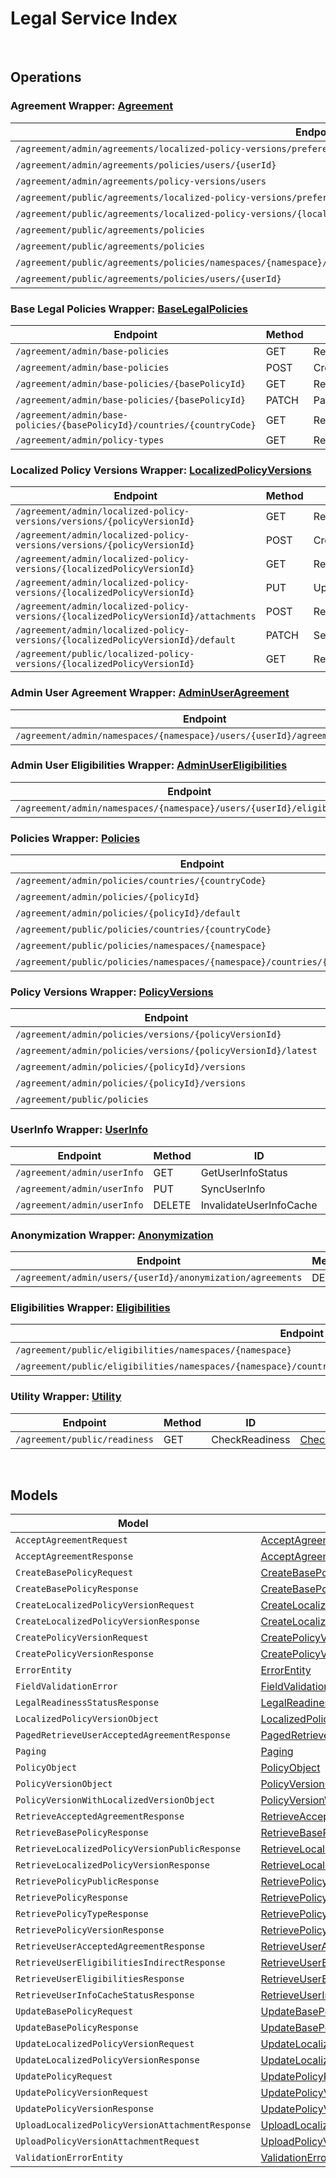 # Legal Service Index

&nbsp;  

## Operations

### Agreement Wrapper:  [Agreement](../AccelByte.Sdk/Api/Legal/Wrapper/Agreement.cs)
| Endpoint | Method | ID | Class | Example |
|---|---|---|---|---|
| `/agreement/admin/agreements/localized-policy-versions/preferences/namespaces/{namespace}/userId/{userId}` | PATCH | ChangePreferenceConsent | [ChangePreferenceConsent](../AccelByte.Sdk/Api/Legal/Operation/Agreement/ChangePreferenceConsent.cs) | [ChangePreferenceConsent](../samples/AccelByte.Sdk.Sample.Cli/ApiCommand/Legal/Agreement/ChangePreferenceConsent.cs) |
| `/agreement/admin/agreements/policies/users/{userId}` | GET | RetrieveAcceptedAgreements | [RetrieveAcceptedAgreements](../AccelByte.Sdk/Api/Legal/Operation/Agreement/RetrieveAcceptedAgreements.cs) | [RetrieveAcceptedAgreements](../samples/AccelByte.Sdk.Sample.Cli/ApiCommand/Legal/Agreement/RetrieveAcceptedAgreements.cs) |
| `/agreement/admin/agreements/policy-versions/users` | GET | RetrieveAllUsersByPolicyVersion | [RetrieveAllUsersByPolicyVersion](../AccelByte.Sdk/Api/Legal/Operation/Agreement/RetrieveAllUsersByPolicyVersion.cs) | [RetrieveAllUsersByPolicyVersion](../samples/AccelByte.Sdk.Sample.Cli/ApiCommand/Legal/Agreement/RetrieveAllUsersByPolicyVersion.cs) |
| `/agreement/public/agreements/localized-policy-versions/preferences` | PATCH | ChangePreferenceConsent1 | [ChangePreferenceConsent1](../AccelByte.Sdk/Api/Legal/Operation/Agreement/ChangePreferenceConsent1.cs) | [ChangePreferenceConsent1](../samples/AccelByte.Sdk.Sample.Cli/ApiCommand/Legal/Agreement/ChangePreferenceConsent1.cs) |
| `/agreement/public/agreements/localized-policy-versions/{localizedPolicyVersionId}` | POST | AcceptVersionedPolicy | [AcceptVersionedPolicy](../AccelByte.Sdk/Api/Legal/Operation/Agreement/AcceptVersionedPolicy.cs) | [AcceptVersionedPolicy](../samples/AccelByte.Sdk.Sample.Cli/ApiCommand/Legal/Agreement/AcceptVersionedPolicy.cs) |
| `/agreement/public/agreements/policies` | GET | RetrieveAgreementsPublic | [RetrieveAgreementsPublic](../AccelByte.Sdk/Api/Legal/Operation/Agreement/RetrieveAgreementsPublic.cs) | [RetrieveAgreementsPublic](../samples/AccelByte.Sdk.Sample.Cli/ApiCommand/Legal/Agreement/RetrieveAgreementsPublic.cs) |
| `/agreement/public/agreements/policies` | POST | BulkAcceptVersionedPolicy | [BulkAcceptVersionedPolicy](../AccelByte.Sdk/Api/Legal/Operation/Agreement/BulkAcceptVersionedPolicy.cs) | [BulkAcceptVersionedPolicy](../samples/AccelByte.Sdk.Sample.Cli/ApiCommand/Legal/Agreement/BulkAcceptVersionedPolicy.cs) |
| `/agreement/public/agreements/policies/namespaces/{namespace}/countries/{countryCode}/clients/{clientId}/users/{userId}` | POST | IndirectBulkAcceptVersionedPolicyV2 | [IndirectBulkAcceptVersionedPolicyV2](../AccelByte.Sdk/Api/Legal/Operation/Agreement/IndirectBulkAcceptVersionedPolicyV2.cs) | [IndirectBulkAcceptVersionedPolicyV2](../samples/AccelByte.Sdk.Sample.Cli/ApiCommand/Legal/Agreement/IndirectBulkAcceptVersionedPolicyV2.cs) |
| `/agreement/public/agreements/policies/users/{userId}` | POST | IndirectBulkAcceptVersionedPolicy1 | [IndirectBulkAcceptVersionedPolicy1](../AccelByte.Sdk/Api/Legal/Operation/Agreement/IndirectBulkAcceptVersionedPolicy1.cs) | [IndirectBulkAcceptVersionedPolicy1](../samples/AccelByte.Sdk.Sample.Cli/ApiCommand/Legal/Agreement/IndirectBulkAcceptVersionedPolicy1.cs) |

### Base Legal Policies Wrapper:  [BaseLegalPolicies](../AccelByte.Sdk/Api/Legal/Wrapper/BaseLegalPolicies.cs)
| Endpoint | Method | ID | Class | Example |
|---|---|---|---|---|
| `/agreement/admin/base-policies` | GET | RetrieveAllLegalPolicies | [RetrieveAllLegalPolicies](../AccelByte.Sdk/Api/Legal/Operation/BaseLegalPolicies/RetrieveAllLegalPolicies.cs) | [RetrieveAllLegalPolicies](../samples/AccelByte.Sdk.Sample.Cli/ApiCommand/Legal/BaseLegalPolicies/RetrieveAllLegalPolicies.cs) |
| `/agreement/admin/base-policies` | POST | CreatePolicy | [CreatePolicy](../AccelByte.Sdk/Api/Legal/Operation/BaseLegalPolicies/CreatePolicy.cs) | [CreatePolicy](../samples/AccelByte.Sdk.Sample.Cli/ApiCommand/Legal/BaseLegalPolicies/CreatePolicy.cs) |
| `/agreement/admin/base-policies/{basePolicyId}` | GET | RetrieveSinglePolicy | [RetrieveSinglePolicy](../AccelByte.Sdk/Api/Legal/Operation/BaseLegalPolicies/RetrieveSinglePolicy.cs) | [RetrieveSinglePolicy](../samples/AccelByte.Sdk.Sample.Cli/ApiCommand/Legal/BaseLegalPolicies/RetrieveSinglePolicy.cs) |
| `/agreement/admin/base-policies/{basePolicyId}` | PATCH | PartialUpdatePolicy | [PartialUpdatePolicy](../AccelByte.Sdk/Api/Legal/Operation/BaseLegalPolicies/PartialUpdatePolicy.cs) | [PartialUpdatePolicy](../samples/AccelByte.Sdk.Sample.Cli/ApiCommand/Legal/BaseLegalPolicies/PartialUpdatePolicy.cs) |
| `/agreement/admin/base-policies/{basePolicyId}/countries/{countryCode}` | GET | RetrievePolicyCountry | [RetrievePolicyCountry](../AccelByte.Sdk/Api/Legal/Operation/BaseLegalPolicies/RetrievePolicyCountry.cs) | [RetrievePolicyCountry](../samples/AccelByte.Sdk.Sample.Cli/ApiCommand/Legal/BaseLegalPolicies/RetrievePolicyCountry.cs) |
| `/agreement/admin/policy-types` | GET | RetrieveAllPolicyTypes | [RetrieveAllPolicyTypes](../AccelByte.Sdk/Api/Legal/Operation/BaseLegalPolicies/RetrieveAllPolicyTypes.cs) | [RetrieveAllPolicyTypes](../samples/AccelByte.Sdk.Sample.Cli/ApiCommand/Legal/BaseLegalPolicies/RetrieveAllPolicyTypes.cs) |

### Localized Policy Versions Wrapper:  [LocalizedPolicyVersions](../AccelByte.Sdk/Api/Legal/Wrapper/LocalizedPolicyVersions.cs)
| Endpoint | Method | ID | Class | Example |
|---|---|---|---|---|
| `/agreement/admin/localized-policy-versions/versions/{policyVersionId}` | GET | RetrieveLocalizedPolicyVersions | [RetrieveLocalizedPolicyVersions](../AccelByte.Sdk/Api/Legal/Operation/LocalizedPolicyVersions/RetrieveLocalizedPolicyVersions.cs) | [RetrieveLocalizedPolicyVersions](../samples/AccelByte.Sdk.Sample.Cli/ApiCommand/Legal/LocalizedPolicyVersions/RetrieveLocalizedPolicyVersions.cs) |
| `/agreement/admin/localized-policy-versions/versions/{policyVersionId}` | POST | CreateLocalizedPolicyVersion | [CreateLocalizedPolicyVersion](../AccelByte.Sdk/Api/Legal/Operation/LocalizedPolicyVersions/CreateLocalizedPolicyVersion.cs) | [CreateLocalizedPolicyVersion](../samples/AccelByte.Sdk.Sample.Cli/ApiCommand/Legal/LocalizedPolicyVersions/CreateLocalizedPolicyVersion.cs) |
| `/agreement/admin/localized-policy-versions/{localizedPolicyVersionId}` | GET | RetrieveSingleLocalizedPolicyVersion | [RetrieveSingleLocalizedPolicyVersion](../AccelByte.Sdk/Api/Legal/Operation/LocalizedPolicyVersions/RetrieveSingleLocalizedPolicyVersion.cs) | [RetrieveSingleLocalizedPolicyVersion](../samples/AccelByte.Sdk.Sample.Cli/ApiCommand/Legal/LocalizedPolicyVersions/RetrieveSingleLocalizedPolicyVersion.cs) |
| `/agreement/admin/localized-policy-versions/{localizedPolicyVersionId}` | PUT | UpdateLocalizedPolicyVersion | [UpdateLocalizedPolicyVersion](../AccelByte.Sdk/Api/Legal/Operation/LocalizedPolicyVersions/UpdateLocalizedPolicyVersion.cs) | [UpdateLocalizedPolicyVersion](../samples/AccelByte.Sdk.Sample.Cli/ApiCommand/Legal/LocalizedPolicyVersions/UpdateLocalizedPolicyVersion.cs) |
| `/agreement/admin/localized-policy-versions/{localizedPolicyVersionId}/attachments` | POST | RequestPresignedURL | [RequestPresignedURL](../AccelByte.Sdk/Api/Legal/Operation/LocalizedPolicyVersions/RequestPresignedURL.cs) | [RequestPresignedURL](../samples/AccelByte.Sdk.Sample.Cli/ApiCommand/Legal/LocalizedPolicyVersions/RequestPresignedURL.cs) |
| `/agreement/admin/localized-policy-versions/{localizedPolicyVersionId}/default` | PATCH | SetDefaultPolicy | [SetDefaultPolicy](../AccelByte.Sdk/Api/Legal/Operation/LocalizedPolicyVersions/SetDefaultPolicy.cs) | [SetDefaultPolicy](../samples/AccelByte.Sdk.Sample.Cli/ApiCommand/Legal/LocalizedPolicyVersions/SetDefaultPolicy.cs) |
| `/agreement/public/localized-policy-versions/{localizedPolicyVersionId}` | GET | RetrieveSingleLocalizedPolicyVersion1 | [RetrieveSingleLocalizedPolicyVersion1](../AccelByte.Sdk/Api/Legal/Operation/LocalizedPolicyVersions/RetrieveSingleLocalizedPolicyVersion1.cs) | [RetrieveSingleLocalizedPolicyVersion1](../samples/AccelByte.Sdk.Sample.Cli/ApiCommand/Legal/LocalizedPolicyVersions/RetrieveSingleLocalizedPolicyVersion1.cs) |

### Admin User Agreement Wrapper:  [AdminUserAgreement](../AccelByte.Sdk/Api/Legal/Wrapper/AdminUserAgreement.cs)
| Endpoint | Method | ID | Class | Example |
|---|---|---|---|---|
| `/agreement/admin/namespaces/{namespace}/users/{userId}/agreements/policies` | POST | IndirectBulkAcceptVersionedPolicy | [IndirectBulkAcceptVersionedPolicy](../AccelByte.Sdk/Api/Legal/Operation/AdminUserAgreement/IndirectBulkAcceptVersionedPolicy.cs) | [IndirectBulkAcceptVersionedPolicy](../samples/AccelByte.Sdk.Sample.Cli/ApiCommand/Legal/AdminUserAgreement/IndirectBulkAcceptVersionedPolicy.cs) |

### Admin User Eligibilities Wrapper:  [AdminUserEligibilities](../AccelByte.Sdk/Api/Legal/Wrapper/AdminUserEligibilities.cs)
| Endpoint | Method | ID | Class | Example |
|---|---|---|---|---|
| `/agreement/admin/namespaces/{namespace}/users/{userId}/eligibilities` | GET | AdminRetrieveEligibilities | [AdminRetrieveEligibilities](../AccelByte.Sdk/Api/Legal/Operation/AdminUserEligibilities/AdminRetrieveEligibilities.cs) | [AdminRetrieveEligibilities](../samples/AccelByte.Sdk.Sample.Cli/ApiCommand/Legal/AdminUserEligibilities/AdminRetrieveEligibilities.cs) |

### Policies Wrapper:  [Policies](../AccelByte.Sdk/Api/Legal/Wrapper/Policies.cs)
| Endpoint | Method | ID | Class | Example |
|---|---|---|---|---|
| `/agreement/admin/policies/countries/{countryCode}` | GET | RetrievePolicies | [RetrievePolicies](../AccelByte.Sdk/Api/Legal/Operation/Policies/RetrievePolicies.cs) | [RetrievePolicies](../samples/AccelByte.Sdk.Sample.Cli/ApiCommand/Legal/Policies/RetrievePolicies.cs) |
| `/agreement/admin/policies/{policyId}` | PATCH | UpdatePolicy | [UpdatePolicy](../AccelByte.Sdk/Api/Legal/Operation/Policies/UpdatePolicy.cs) | [UpdatePolicy](../samples/AccelByte.Sdk.Sample.Cli/ApiCommand/Legal/Policies/UpdatePolicy.cs) |
| `/agreement/admin/policies/{policyId}/default` | PATCH | SetDefaultPolicy1 | [SetDefaultPolicy1](../AccelByte.Sdk/Api/Legal/Operation/Policies/SetDefaultPolicy1.cs) | [SetDefaultPolicy1](../samples/AccelByte.Sdk.Sample.Cli/ApiCommand/Legal/Policies/SetDefaultPolicy1.cs) |
| `/agreement/public/policies/countries/{countryCode}` | GET | RetrieveLatestPolicies | [RetrieveLatestPolicies](../AccelByte.Sdk/Api/Legal/Operation/Policies/RetrieveLatestPolicies.cs) | [RetrieveLatestPolicies](../samples/AccelByte.Sdk.Sample.Cli/ApiCommand/Legal/Policies/RetrieveLatestPolicies.cs) |
| `/agreement/public/policies/namespaces/{namespace}` | GET | RetrieveLatestPoliciesPublic | [RetrieveLatestPoliciesPublic](../AccelByte.Sdk/Api/Legal/Operation/Policies/RetrieveLatestPoliciesPublic.cs) | [RetrieveLatestPoliciesPublic](../samples/AccelByte.Sdk.Sample.Cli/ApiCommand/Legal/Policies/RetrieveLatestPoliciesPublic.cs) |
| `/agreement/public/policies/namespaces/{namespace}/countries/{countryCode}` | GET | RetrieveLatestPoliciesByNamespaceAndCountryPublic | [RetrieveLatestPoliciesByNamespaceAndCountryPublic](../AccelByte.Sdk/Api/Legal/Operation/Policies/RetrieveLatestPoliciesByNamespaceAndCountryPublic.cs) | [RetrieveLatestPoliciesByNamespaceAndCountryPublic](../samples/AccelByte.Sdk.Sample.Cli/ApiCommand/Legal/Policies/RetrieveLatestPoliciesByNamespaceAndCountryPublic.cs) |

### Policy Versions Wrapper:  [PolicyVersions](../AccelByte.Sdk/Api/Legal/Wrapper/PolicyVersions.cs)
| Endpoint | Method | ID | Class | Example |
|---|---|---|---|---|
| `/agreement/admin/policies/versions/{policyVersionId}` | PATCH | UpdatePolicyVersion | [UpdatePolicyVersion](../AccelByte.Sdk/Api/Legal/Operation/PolicyVersions/UpdatePolicyVersion.cs) | [UpdatePolicyVersion](../samples/AccelByte.Sdk.Sample.Cli/ApiCommand/Legal/PolicyVersions/UpdatePolicyVersion.cs) |
| `/agreement/admin/policies/versions/{policyVersionId}/latest` | PATCH | PublishPolicyVersion | [PublishPolicyVersion](../AccelByte.Sdk/Api/Legal/Operation/PolicyVersions/PublishPolicyVersion.cs) | [PublishPolicyVersion](../samples/AccelByte.Sdk.Sample.Cli/ApiCommand/Legal/PolicyVersions/PublishPolicyVersion.cs) |
| `/agreement/admin/policies/{policyId}/versions` | GET | RetrieveSinglePolicyVersion | [RetrieveSinglePolicyVersion](../AccelByte.Sdk/Api/Legal/Operation/PolicyVersions/RetrieveSinglePolicyVersion.cs) | [RetrieveSinglePolicyVersion](../samples/AccelByte.Sdk.Sample.Cli/ApiCommand/Legal/PolicyVersions/RetrieveSinglePolicyVersion.cs) |
| `/agreement/admin/policies/{policyId}/versions` | POST | CreatePolicyVersion | [CreatePolicyVersion](../AccelByte.Sdk/Api/Legal/Operation/PolicyVersions/CreatePolicyVersion.cs) | [CreatePolicyVersion](../samples/AccelByte.Sdk.Sample.Cli/ApiCommand/Legal/PolicyVersions/CreatePolicyVersion.cs) |
| `/agreement/public/policies` | GET | RetrievePolicyVersions | [RetrievePolicyVersions](../AccelByte.Sdk/Api/Legal/Operation/PolicyVersions/RetrievePolicyVersions.cs) | [RetrievePolicyVersions](../samples/AccelByte.Sdk.Sample.Cli/ApiCommand/Legal/PolicyVersions/RetrievePolicyVersions.cs) |

### UserInfo Wrapper:  [UserInfo](../AccelByte.Sdk/Api/Legal/Wrapper/UserInfo.cs)
| Endpoint | Method | ID | Class | Example |
|---|---|---|---|---|
| `/agreement/admin/userInfo` | GET | GetUserInfoStatus | [GetUserInfoStatus](../AccelByte.Sdk/Api/Legal/Operation/UserInfo/GetUserInfoStatus.cs) | [GetUserInfoStatus](../samples/AccelByte.Sdk.Sample.Cli/ApiCommand/Legal/UserInfo/GetUserInfoStatus.cs) |
| `/agreement/admin/userInfo` | PUT | SyncUserInfo | [SyncUserInfo](../AccelByte.Sdk/Api/Legal/Operation/UserInfo/SyncUserInfo.cs) | [SyncUserInfo](../samples/AccelByte.Sdk.Sample.Cli/ApiCommand/Legal/UserInfo/SyncUserInfo.cs) |
| `/agreement/admin/userInfo` | DELETE | InvalidateUserInfoCache | [InvalidateUserInfoCache](../AccelByte.Sdk/Api/Legal/Operation/UserInfo/InvalidateUserInfoCache.cs) | [InvalidateUserInfoCache](../samples/AccelByte.Sdk.Sample.Cli/ApiCommand/Legal/UserInfo/InvalidateUserInfoCache.cs) |

### Anonymization Wrapper:  [Anonymization](../AccelByte.Sdk/Api/Legal/Wrapper/Anonymization.cs)
| Endpoint | Method | ID | Class | Example |
|---|---|---|---|---|
| `/agreement/admin/users/{userId}/anonymization/agreements` | DELETE | AnonymizeUserAgreement | [AnonymizeUserAgreement](../AccelByte.Sdk/Api/Legal/Operation/Anonymization/AnonymizeUserAgreement.cs) | [AnonymizeUserAgreement](../samples/AccelByte.Sdk.Sample.Cli/ApiCommand/Legal/Anonymization/AnonymizeUserAgreement.cs) |

### Eligibilities Wrapper:  [Eligibilities](../AccelByte.Sdk/Api/Legal/Wrapper/Eligibilities.cs)
| Endpoint | Method | ID | Class | Example |
|---|---|---|---|---|
| `/agreement/public/eligibilities/namespaces/{namespace}` | GET | RetrieveEligibilitiesPublic | [RetrieveEligibilitiesPublic](../AccelByte.Sdk/Api/Legal/Operation/Eligibilities/RetrieveEligibilitiesPublic.cs) | [RetrieveEligibilitiesPublic](../samples/AccelByte.Sdk.Sample.Cli/ApiCommand/Legal/Eligibilities/RetrieveEligibilitiesPublic.cs) |
| `/agreement/public/eligibilities/namespaces/{namespace}/countries/{countryCode}/clients/{clientId}/users/{userId}` | GET | RetrieveEligibilitiesPublicIndirect | [RetrieveEligibilitiesPublicIndirect](../AccelByte.Sdk/Api/Legal/Operation/Eligibilities/RetrieveEligibilitiesPublicIndirect.cs) | [RetrieveEligibilitiesPublicIndirect](../samples/AccelByte.Sdk.Sample.Cli/ApiCommand/Legal/Eligibilities/RetrieveEligibilitiesPublicIndirect.cs) |

### Utility Wrapper:  [Utility](../AccelByte.Sdk/Api/Legal/Wrapper/Utility.cs)
| Endpoint | Method | ID | Class | Example |
|---|---|---|---|---|
| `/agreement/public/readiness` | GET | CheckReadiness | [CheckReadiness](../AccelByte.Sdk/Api/Legal/Operation/Utility/CheckReadiness.cs) | [CheckReadiness](../samples/AccelByte.Sdk.Sample.Cli/ApiCommand/Legal/Utility/CheckReadiness.cs) |


&nbsp;  

## Models

| Model | Class |
|---|---|
| `AcceptAgreementRequest` | [AcceptAgreementRequest](../AccelByte.Sdk/Api/Legal/Model/AcceptAgreementRequest.cs) |
| `AcceptAgreementResponse` | [AcceptAgreementResponse](../AccelByte.Sdk/Api/Legal/Model/AcceptAgreementResponse.cs) |
| `CreateBasePolicyRequest` | [CreateBasePolicyRequest](../AccelByte.Sdk/Api/Legal/Model/CreateBasePolicyRequest.cs) |
| `CreateBasePolicyResponse` | [CreateBasePolicyResponse](../AccelByte.Sdk/Api/Legal/Model/CreateBasePolicyResponse.cs) |
| `CreateLocalizedPolicyVersionRequest` | [CreateLocalizedPolicyVersionRequest](../AccelByte.Sdk/Api/Legal/Model/CreateLocalizedPolicyVersionRequest.cs) |
| `CreateLocalizedPolicyVersionResponse` | [CreateLocalizedPolicyVersionResponse](../AccelByte.Sdk/Api/Legal/Model/CreateLocalizedPolicyVersionResponse.cs) |
| `CreatePolicyVersionRequest` | [CreatePolicyVersionRequest](../AccelByte.Sdk/Api/Legal/Model/CreatePolicyVersionRequest.cs) |
| `CreatePolicyVersionResponse` | [CreatePolicyVersionResponse](../AccelByte.Sdk/Api/Legal/Model/CreatePolicyVersionResponse.cs) |
| `ErrorEntity` | [ErrorEntity](../AccelByte.Sdk/Api/Legal/Model/ErrorEntity.cs) |
| `FieldValidationError` | [FieldValidationError](../AccelByte.Sdk/Api/Legal/Model/FieldValidationError.cs) |
| `LegalReadinessStatusResponse` | [LegalReadinessStatusResponse](../AccelByte.Sdk/Api/Legal/Model/LegalReadinessStatusResponse.cs) |
| `LocalizedPolicyVersionObject` | [LocalizedPolicyVersionObject](../AccelByte.Sdk/Api/Legal/Model/LocalizedPolicyVersionObject.cs) |
| `PagedRetrieveUserAcceptedAgreementResponse` | [PagedRetrieveUserAcceptedAgreementResponse](../AccelByte.Sdk/Api/Legal/Model/PagedRetrieveUserAcceptedAgreementResponse.cs) |
| `Paging` | [Paging](../AccelByte.Sdk/Api/Legal/Model/Paging.cs) |
| `PolicyObject` | [PolicyObject](../AccelByte.Sdk/Api/Legal/Model/PolicyObject.cs) |
| `PolicyVersionObject` | [PolicyVersionObject](../AccelByte.Sdk/Api/Legal/Model/PolicyVersionObject.cs) |
| `PolicyVersionWithLocalizedVersionObject` | [PolicyVersionWithLocalizedVersionObject](../AccelByte.Sdk/Api/Legal/Model/PolicyVersionWithLocalizedVersionObject.cs) |
| `RetrieveAcceptedAgreementResponse` | [RetrieveAcceptedAgreementResponse](../AccelByte.Sdk/Api/Legal/Model/RetrieveAcceptedAgreementResponse.cs) |
| `RetrieveBasePolicyResponse` | [RetrieveBasePolicyResponse](../AccelByte.Sdk/Api/Legal/Model/RetrieveBasePolicyResponse.cs) |
| `RetrieveLocalizedPolicyVersionPublicResponse` | [RetrieveLocalizedPolicyVersionPublicResponse](../AccelByte.Sdk/Api/Legal/Model/RetrieveLocalizedPolicyVersionPublicResponse.cs) |
| `RetrieveLocalizedPolicyVersionResponse` | [RetrieveLocalizedPolicyVersionResponse](../AccelByte.Sdk/Api/Legal/Model/RetrieveLocalizedPolicyVersionResponse.cs) |
| `RetrievePolicyPublicResponse` | [RetrievePolicyPublicResponse](../AccelByte.Sdk/Api/Legal/Model/RetrievePolicyPublicResponse.cs) |
| `RetrievePolicyResponse` | [RetrievePolicyResponse](../AccelByte.Sdk/Api/Legal/Model/RetrievePolicyResponse.cs) |
| `RetrievePolicyTypeResponse` | [RetrievePolicyTypeResponse](../AccelByte.Sdk/Api/Legal/Model/RetrievePolicyTypeResponse.cs) |
| `RetrievePolicyVersionResponse` | [RetrievePolicyVersionResponse](../AccelByte.Sdk/Api/Legal/Model/RetrievePolicyVersionResponse.cs) |
| `RetrieveUserAcceptedAgreementResponse` | [RetrieveUserAcceptedAgreementResponse](../AccelByte.Sdk/Api/Legal/Model/RetrieveUserAcceptedAgreementResponse.cs) |
| `RetrieveUserEligibilitiesIndirectResponse` | [RetrieveUserEligibilitiesIndirectResponse](../AccelByte.Sdk/Api/Legal/Model/RetrieveUserEligibilitiesIndirectResponse.cs) |
| `RetrieveUserEligibilitiesResponse` | [RetrieveUserEligibilitiesResponse](../AccelByte.Sdk/Api/Legal/Model/RetrieveUserEligibilitiesResponse.cs) |
| `RetrieveUserInfoCacheStatusResponse` | [RetrieveUserInfoCacheStatusResponse](../AccelByte.Sdk/Api/Legal/Model/RetrieveUserInfoCacheStatusResponse.cs) |
| `UpdateBasePolicyRequest` | [UpdateBasePolicyRequest](../AccelByte.Sdk/Api/Legal/Model/UpdateBasePolicyRequest.cs) |
| `UpdateBasePolicyResponse` | [UpdateBasePolicyResponse](../AccelByte.Sdk/Api/Legal/Model/UpdateBasePolicyResponse.cs) |
| `UpdateLocalizedPolicyVersionRequest` | [UpdateLocalizedPolicyVersionRequest](../AccelByte.Sdk/Api/Legal/Model/UpdateLocalizedPolicyVersionRequest.cs) |
| `UpdateLocalizedPolicyVersionResponse` | [UpdateLocalizedPolicyVersionResponse](../AccelByte.Sdk/Api/Legal/Model/UpdateLocalizedPolicyVersionResponse.cs) |
| `UpdatePolicyRequest` | [UpdatePolicyRequest](../AccelByte.Sdk/Api/Legal/Model/UpdatePolicyRequest.cs) |
| `UpdatePolicyVersionRequest` | [UpdatePolicyVersionRequest](../AccelByte.Sdk/Api/Legal/Model/UpdatePolicyVersionRequest.cs) |
| `UpdatePolicyVersionResponse` | [UpdatePolicyVersionResponse](../AccelByte.Sdk/Api/Legal/Model/UpdatePolicyVersionResponse.cs) |
| `UploadLocalizedPolicyVersionAttachmentResponse` | [UploadLocalizedPolicyVersionAttachmentResponse](../AccelByte.Sdk/Api/Legal/Model/UploadLocalizedPolicyVersionAttachmentResponse.cs) |
| `UploadPolicyVersionAttachmentRequest` | [UploadPolicyVersionAttachmentRequest](../AccelByte.Sdk/Api/Legal/Model/UploadPolicyVersionAttachmentRequest.cs) |
| `ValidationErrorEntity` | [ValidationErrorEntity](../AccelByte.Sdk/Api/Legal/Model/ValidationErrorEntity.cs) |
